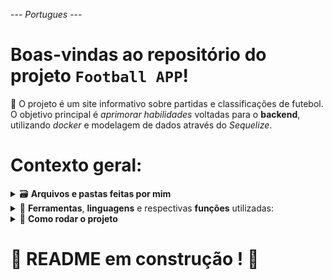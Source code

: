 --- _Portugues_ ---

# Boas-vindas ao repositório do projeto `Football APP`!

🌱 O projeto é um site informativo sobre partidas e classificações de futebol. O objetivo principal é _aprimorar habilidades_ voltadas para o **backend**, utilizando _docker_ e modelagem de dados através do _Sequelize_.

# Contexto geral:

<details>
    <summary>🗃️ <strong>Arquivos e pastas feitas por mim</strong></summary><br />
    Tudo que está dentro de 📁 <strong>/backend/src</strong>. Os demais arquivos foram feitos pela escola que elaborou o projeto.
</details>

<details>
    <summary>🧰 <strong>Ferramentas</strong>, <strong>linguagens</strong> e respectivas <strong>funções</strong> utilizadas:</summary>
    <li> <i>TypeScript</i> (linguagem);</li>
    <li> <i>MySQL</i> (banco de dados);</li>
    <li> <i>Sequelize</i> (comunicação banco - backend);</li>
    <li> <i>Node.js</i> (compilação);</li>
    <li> <i>Express</i> (gerenciar requisições);</li>
    <li> <i>Express async errors</i> (capturar erros da aplicação);</li>
    <li> <i>JWT, bcryptjs</i> (validação de token e criptografia de senha);</li>
    <li> <i>Jest, mocha, chai, sinon</i> (testes unitários);</li>
</details>

<details>
    <summary>🚀 <strong>Como rodar o projeto</strong></summary>
    Neste projeto foi utilizado o <i>Docker</i>, para que não haja problemas com os softwares locais da máquina, além de ter um <i>ambiente isolado</i> para cada área (frontend, backend e banco de dados).
    <br>

  1. **criar os containers**

  ```bash
  $ npm run docker-compose:up:dev
  ```

  2. **no terminal do container do backend, rodar o comando build**

  ```bash
  $ npm run build
  ```

  3. **rodar o nodemon e popular o banco pelo script dev**

  ```bash
  $ npm run dev
  ```

As dependencias serão instaladas dentro dos devidos containers, pois ao criar os containers é rodado o comando _npm install_ em cada **Dockerfile**.
</details>


<!-- Olá, Tryber!
Esse é apenas um arquivo inicial para o README do seu projeto.
É essencial que você preencha esse documento por conta própria, ok?
Não deixe de usar nossas dicas de escrita de README de projetos, e deixe sua criatividade brilhar!
:warning: IMPORTANTE: você precisa deixar nítido:
- quais arquivos/pastas foram desenvolvidos por você; 
- quais arquivos/pastas foram desenvolvidos por outra pessoa estudante;
- quais arquivos/pastas foram desenvolvidos pela Trybe.
-->

# :construction: README em construção ! :construction: